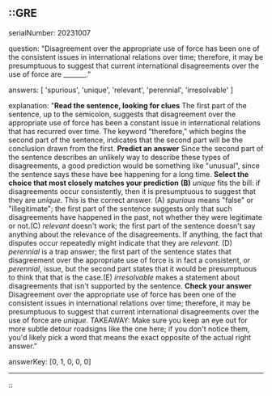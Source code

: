 ::GRE
---

serialNumber: 20231007

question: "Disagreement over the appropriate use of force has been one of the consistent issues in international relations over time; therefore, it may be presumptuous to suggest that current international disagreements over the use of force are _______."

answers: [
  'spurious',
  'unique',
  'relevant',
  'perennial',
  'irresolvable'
]

explanation: "<strong>Read the sentence, looking for clues</strong> The first part of the sentence, up to the semicolon, suggests that disagreement over the appropriate use of force has been a constant issue in international relations that has recurred over time. The keyword \"therefore,\" which begins the second part of the sentence, indicates that the second part will be the conclusion drawn from the first. <strong>Predict an answer</strong> Since the second part of the sentence describes an unlikely way to describe these types of disagreements, a good prediction would be something like \"unusual\", since the sentence says these have bee happening for a long time. <strong>Select the choice that most closely matches your prediction</strong> <strong>(B)</strong><i> unique </i>fits the bill: if disagreements occur consistently, then it is presumptuous to suggest that they are<i> unique</i>. This is the correct answer. (A)<i> spurious</i> means \"false\" or \"illegitimate\"; the first part of the sentence suggests only that such disagreements have happened in the past, not whether they were legitimate or not.<strong></strong>(C)<i> relevant </i>doesn't work; the first part of the sentence doesn't say anything about the relevance of the disagreements. If anything, the fact that disputes occur repeatedly might indicate that they are <i>relevant</i>. (D)<i> perennial </i>is a trap answer; the first part of the sentence states that disagreement over the appropriate use of force is in fact a consistent, or <i>perennial</i>, issue, but the second part states that it would be presumptuous to think that that is the case.<strong></strong>(E) <i>irresolvable </i>makes a statement about disagreements that isn't supported by the sentence. <strong>Check your answer</strong> Disagreement over the appropriate use of force has been one of the consistent issues in international relations over time; therefore, it may be presumptuous to suggest that current international disagreements over the use of force are <i>unique</i>. TAKEAWAY: Make sure you keep an eye out for more subtle detour roadsigns like the one here; if you don't notice them, you'd likely pick a word that means the exact opposite of the actual right answer."

answerKey: [0, 1, 0, 0, 0]

---
::